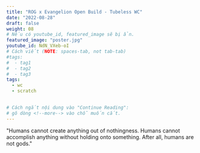 ```yaml
---
title: "ROG x Evangelion Open Build - Tubeless WC"
date: "2022-08-28"
draft: false
weight: 08
# Nếu có youtube_id, featured_image sẽ bị ẩn.
featured_image: "poster.jpg"
youtube_id: NdN_VXeb-oI
# Cách viết (NOTE: spaces-tab, not tab-tab)
#tags:
#  - tag1
#  - tag2
#  - tag3
tags:
  - wc
  - scratch
 

# Cách ngắt nội dung vào "Continue Reading":
# gõ dòng <!--more--> vào chỗ muốn cắt.
---
```


"Humans cannot create anything out of nothingness. Humans cannot accomplish anything without holding onto something. After all, humans are not gods."